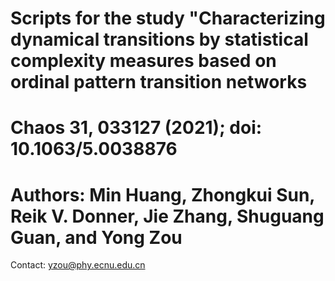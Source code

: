# Scripts for the study "Characterizing dynamical transitions by statistical complexity measures based on ordinal pattern transition networks
# Chaos 31, 033127 (2021); doi: 10.1063/5.0038876
# Authors: Min Huang, Zhongkui Sun, Reik V. Donner, Jie Zhang, Shuguang Guan, and Yong Zou
Contact: yzou@phy.ecnu.edu.cn

